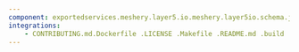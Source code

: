 ```yaml
---
component: exportedservices.meshery.layer5.io.meshery.layer5io.schema.json
integrations:
    - CONTRIBUTING.md.Dockerfile .LICENSE .Makefile .README.md .build .consul .exportedservices.meshery.layer5.io.meshery.layer5io.schema.json.md .go.mod .go.sum .helpers .internal .main.go .output .templates .tests
---
```

